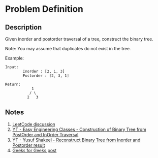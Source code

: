 # Problem Definition

## Description

Given inorder and postorder traversal of a tree, construct the binary tree.

Note: You may assume that duplicates do not exist in the tree.

Example:

```plaintext
Input:
        Inorder : [2, 1, 3]
        Postorder : [2, 3, 1]

Return:
            1
           / \
          2   3
```

## Notes

1. [LeetCode discussion](https://leetcode.com/problems/construct-binary-tree-from-inorder-and-postorder-traversal/discuss/34782/My-recursive-Java-code-with-O(n)-time-and-O(n)-space)
1. [YT - Easy Engineering Classes - Construction of Binary Tree from PostOrder and InOrder Traversal](https://www.youtube.com/watch?v=IVlCn-DNO5k)
1. [YT - Yusuf Shakeel - Reconstruct Binary Tree from Inorder and Postorder result](https://www.youtube.com/watch?v=k2dvEJoHVEM)
1. [Geeks for Geeks post](https://www.geeksforgeeks.org/construct-a-binary-tree-from-postorder-and-inorder/)